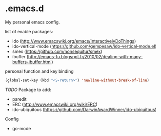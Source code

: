 # .emacs.d

My personal emacs config.

list of enable packages:

- ido (http://www.emacswiki.org/emacs/InteractivelyDoThings)
- ido-vertical-mode (https://github.com/gempesaw/ido-vertical-mode.el)
- smex (https://github.com/nonsequitur/smex)
- ibuffer (http://emacs-fu.blogspot.fr/2010/02/dealing-with-many-buffers-ibuffer.html)

personal function and key binding

```lisp
(global-set-key (kbd "<S-return>") 'newline-without-break-of-line)
```

*TODO*
Package to add:
- paredit
- ERC (http://www.emacswiki.org/wiki/ERC)
- ido-ubiquitous (https://github.com/DarwinAwardWinner/ido-ubiquitous)

Config
- go-mode
